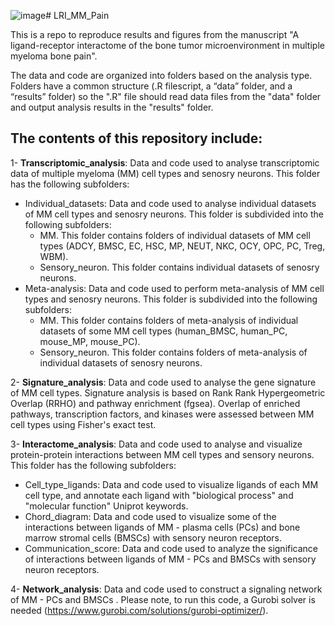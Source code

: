 ![image](https://github.com/user-attachments/assets/6ea9e2e2-1657-4cdf-94c4-05a82741e8cf)# LRI_MM_Pain

This is a repo to reproduce results and figures from the manuscript "A ligand-receptor interactome of the bone tumor microenvironment in multiple myeloma bone pain".

The data and code are organized into folders based on the analysis type. Folders have a common structure (.R filescript, a “data” folder, and a “results”  folder) so the ".R" file should read data files from the "data" folder and output analysis results in the "results" folder.

The contents of this repository include:
---------------------------------------

1- **Transcriptomic_analysis**: Data and code used to analyse transcriptomic data of multiple myeloma (MM) cell types and senosry neurons. This folder has the following subfolders:

 - Individual_datasets: Data and code used to analyse individual datasets of MM cell types and senosry neurons. This folder is subdivided into the following subfolders:
     - MM. This folder contains folders of individual datasets of MM cell types (ADCY, BMSC, EC, HSC, MP, NEUT, NKC, OCY, OPC, PC, Treg, WBM).
     - Sensory_neuron. This folder contains individual datasets of senosry neurons.
 - Meta-analysis: Data and code used to perform meta-analysis of MM cell types and senosry neurons. This folder is subdivided into the following subfolders:
     - MM. This folder contains folders of meta-analysis of individual datasets of some MM cell types (human_BMSC, human_PC, mouse_MP, mouse_PC).
     - Sensory_neuron. This folder contains folders of meta-analysis of individual datasets of senosry neurons.
  
2- **Signature_analysis**: Data and code used to analyse the gene signature of MM cell types. Signature analysis is based on Rank Rank Hypergeometric Overlap (RRHO) and pathway enrichment (fgsea). Overlap of enriched pathways, transcription factors, and kinases were assessed between MM cell types using Fisher's exact test. 
 
3- **Interactome_analysis**: Data and code used to analyse and visualize protein-protein interactions between MM cell types and sensory neurons. This folder has the following subfolders:
 - Cell_type_ligands: Data and code used to visualize ligands of each MM cell type, and annotate each ligand with "biological process" and "molecular function" Uniprot keywords.
 - Chord_diagram: Data and code used to visualize some of the interactions between ligands of MM - plasma cells (PCs) and bone marrow stromal cells (BMSCs) with sensory neuron receptors.
 - Communication_score: Data and code used to analyze the significance of interactions between ligands of MM - PCs and BMSCs with sensory neuron receptors.

4- **Network_analysis**:  Data and code used to construct a signaling network of MM - PCs and BMSCs . Please note, to run this code, a Gurobi solver is needed (https://www.gurobi.com/solutions/gurobi-optimizer/).
 





